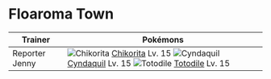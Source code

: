 # Floaroma Town

Trainer                    | Pokémons
---                        | ---
Reporter Jenny             | ![][152]  [Chikorita] Lv. 15  ![][155]  [Cyndaquil] Lv. 15  ![][158]  [Totodile] Lv. 15
[152]: https://raw.githubusercontent.com/PokeAPI/sprites/master/sprites/pokemon/152.png "Chikorita"
[155]: https://raw.githubusercontent.com/PokeAPI/sprites/master/sprites/pokemon/155.png "Cyndaquil"
[158]: https://raw.githubusercontent.com/PokeAPI/sprites/master/sprites/pokemon/158.png "Totodile"
[Chikorita]: /pokemon_changes/152.md
[Cyndaquil]: /pokemon_changes/155.md
[Totodile]: /pokemon_changes/158.md
